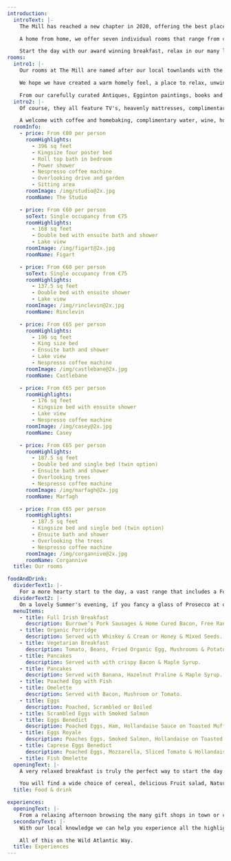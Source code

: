 ```yaml
---
introduction:
  introText: |-
    The Mill has reached a new chapter in 2020, offering the best place to stay if you want to bridge the gap between a large hotel and a B&B.

    A home from home, we offer seven individual rooms that range from cosy to cavernous.

    Start the day with our award winning breakfast, relax in our many lounge areas and with our extensive local knowledge, we can show you why we think this hidden corner of Donegal is the best place to be.
rooms:
  intro1: |-
    Our rooms at The Mill are named after our local townlands with the exception of The Studio, which was Susan's grandfather, Frank Egginton's painting studio.

    We hope we have created a warm homely feel, a place to relax, unwind and recharge.

    From our carefully curated Antiques, Egginton paintings, books and furniture, all our bedrooms are unique.
  intro2: |-
    Of course, they all feature TV's, heavenly mattresses, complimentary wifi but its the wee added touches that make the difference.

    A welcome with coffee and homebaking, complimentary water, wine, homemade oaties for your room and fresh milk when you want it. Our larger rooms also have a Nepresso machine.
  roomInfo:
    - price: From €80 per person
      roomHighlights:
        - 396 sq feet
        - Kingsize four poster bed
        - Roll top bath in bedroom
        - Power shower
        - Nespresso coffee machine
        - Overlooking drive and garden
        - Sitting area
      roomImage: /img/studio@2x.jpg
      roomName: The Studio

    - price: From €60 per person
      soText: Single occupancy from €75
      roomHighlights:
        - 168 sq feet
        - Double bed with ensuite bath and shower
        - Lake view
      roomImage: /img/figart@2x.jpg
      roomName: Figart

    - price: From €60 per person
      soText: Single occupancy from €75
      roomHighlights:
        - 137.5 sq feet
        - Double bed with ensuite shower
        - Lake view
      roomImage: /img/rinclevin@2x.jpg
      roomName: Rinclevin

    - price: From €65 per person
      roomHighlights:
        - 196 sq feet
        - King size bed
        - Ensuite bath and shower
        - Lake view
        - Nespresso coffee machine
      roomImage: /img/castlebane@2x.jpg
      roomName: Castlebane

    - price: From €65 per person
      roomHighlights:
        - 176 sq feet
        - Kingsize bed with ensuite shower
        - Lake view
        - Nespresso coffee machine
      roomImage: /img/casey@2x.jpg
      roomName: Casey

    - price: From €65 per person
      roomHighlights:
        - 187.5 sq feet
        - Double bed and single bed (twin option)
        - Ensuite bath and shower
        - Overlooking trees
        - Nespresso coffee machine
      roomImage: /img/marfagh@2x.jpg
      roomName: Marfagh

    - price: From €65 per person
      roomHighlights:
        - 187.5 sq feet
        - Kingsize bed and single bed (twin option)
        - Ensuite bath and shower
        - Overlooking the trees
        - Nespresso coffee machine
      roomImage: /img/corgannive@2x.jpg
      roomName: Corgannive
  title: Our rooms

foodAndDrink:
  dividerText1: |-
    For a more hearty start to the day, a vast range that includes a Full Irish Breakfast, Vegetarian breakfast, Smoked salmon, Egg dishes and Fresh fish from The Bay can be ordered from the kitchen.
  dividerText2: |-
    On a lovely Summer's evening, if you fancy a glass of Prosecco at one of our many romantic seating areas in the garden , we do have an Honesty Bar for to avail of, offering a selection of fine wines and Donegal Craft Beers . Or of course by the Open fire on cold, wet night.
  menuItems:
    - title: Full Irish Breakfast
      description: Burrowe’s Pork Sausages & Home Cured Bacon, Free Range Fried Egg, Potato Bread, Tomato, Loughrane’s Black/White Pudding & Mushrooms.
    - title: Organic Porridge
      description: Served with Whiskey & Cream or Honey & Mixed Seeds.
    - title: Vegetarian Breakfast
      description: Tomato, Beans, Fried Organic Egg, Mushrooms & Potato Bread.
    - title: Pancakes
      description: Served with with crispy Bacon & Maple Syrup.
    - title: Pancakes
      description: Served with Banana, Hazelnut Praline & Maple Syrup.
    - title: Poached Egg with Fish
    - title: Omelette
      description: Served with Bacon, Mushroom or Tomato.
    - title: Eggs
      description: Poached, Scrambled or Boiled
    - title: Scrambled Eggs with Smoked Salmon
    - title: Eggs Benedict
      description: Poached Eggs, Ham, Hollandaise Sauce on Toasted Muffin.
    - title: Eggs Royale
      description: Poaches Eggs, Smoked Salmon, Hollandaise on Toasted Muffin.
    - title: Caprese Eggs Benedict
      description: Poached Eggs, Mozzarella, Sliced Tomato & Hollandaise Sauce.
    - title: Fish Omelette
  openingText: |-
    A very relaxed breakfast is truly the perfect way to start the day. Our award winning breakfast is served in our split level dining room overlooking the New Lake, served from 8.30am - 10 am.

    You will find a wide choice of cereal, delicious Fruit salad, Natural yogurt, Carrageen Moss, Homemade breads , Irish cheeses, juices and much more.
  title: Food & drink

experiences:
  openingText: |-
    From a relaxing afternoon browsing the many gift shops in town or cantering along the amazing Tramore beach, there are activities and experiences to suit everyone.
  secondaryText: |-
    With our local knowledge we can help you experience all the highlights that Dunfanaghy area has to offer including superb Blue Flag beaches, golf courses, horseriding, surfing, walking, hiking , fishing, Glenveagh National Park, Heritage sites and of course shopping.

    All of this on the Wild Atlantic Way.
  title: Experiences
---
```


